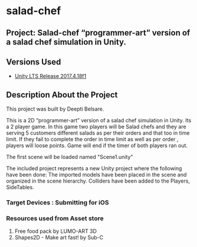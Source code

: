 # salad-chef

## Project: Salad-chef “programmer-art” version of a salad chef simulation in Unity.

## Versions Used
- [Unity LTS Release 2017.4.18f1](https://unity3d.com/unity/qa/lts-releases?version=2017.4.18f1)

## Description About the Project
This project was built by Deepti Belsare. 

This is a 2D “programmer-art” version of a salad chef simulation in Unity. 
Its a 2 player game. In this game two players will be Salad chefs and they are serving 5 customers different salads as per their orders and that too in time limit. 
If they fail to complete the order in time limit as well as per order , players will loose points. 
Game will end if the timer of both players ran out.

The first scene will be loaded named "Scene1.unity"

The included  project represents a new Unity project where the following have been done:
The imported models have been placed in the scene and organized in the scene hierarchy.
Colliders have been added to the Players, SideTables.

### Target Devices : Submitting for iOS

### Resources used from Asset store
1. Free food pack     by LUMO-ART 3D
2. Shapes2D - Make art fast!   by Sub-C
